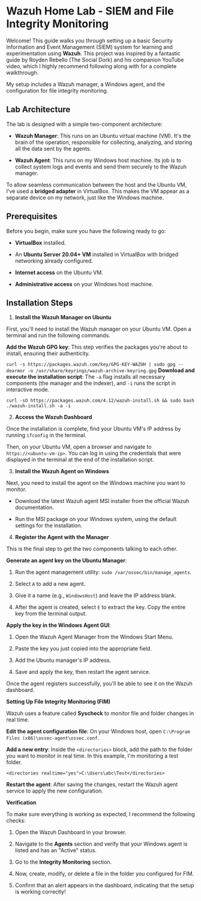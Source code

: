 # Wazuh Home Lab - SIEM and File Integrity Monitoring
Welcome! This guide walks you through setting up a basic Security Information and Event Management (SIEM) system for learning and experimentation using **Wazuh**. This project was inspired by a fantastic guide by Royden Rebello (The Social Dork) and his companion YouTube video, which I highly recommend following along with for a complete walkthrough.

My setup includes a Wazuh manager, a Windows agent, and the configuration for file integrity monitoring.

## Lab Architecture
The lab is designed with a simple two-component architecture:

* **Wazuh Manager**: This runs on an Ubuntu virtual machine (VM). It's the brain of the operation, responsible for collecting, analyzing, and storing all the data sent by the agents.

* **Wazuh Agent**: This runs on my Windows host machine. Its job is to collect system logs and events and send them securely to the Wazuh manager.

To allow seamless communication between the host and the Ubuntu VM, I've used a **bridged adapter** in VirtualBox. This makes the VM appear as a separate device on my network, just like the Windows machine.

## Prerequisites
Before you begin, make sure you have the following ready to go:

* **VirtualBox** installed.

* An **Ubuntu Server 20.04+ VM** installed in VirtualBox with bridged networking already configured.

* **Internet access** on the Ubuntu VM.

* **Administrative access** on your Windows host machine.

## Installation Steps
1. **Install the Wazuh Manager on Ubuntu**

First, you'll need to install the Wazuh manager on your Ubuntu VM. Open a terminal and run the following commands.

**Add the Wazuh GPG key**: This step verifies the packages you're about to install, ensuring their authenticity.

`curl -s https://packages.wazuh.com/key/GPG-KEY-WAZUH | sudo gpg --dearmor -o /usr/share/keyrings/wazuh-archive-keyring.gpg`
**Download and execute the installation script**: The `-a` flag installs all necessary components (the manager and the indexer), and `-i` runs the script in interactive mode.


`curl -sO https://packages.wazuh.com/4.12/wazuh-install.sh && sudo bash ./wazuh-install.sh -a -i`

2. **Access the Wazuh Dashboard**
   
Once the installation is complete, find your Ubuntu VM's IP address by running `ifconfig` in the terminal.

Then, on your Ubuntu VM, open a browser and navigate to `https://<ubuntu-vm-ip>`. You can log in using the credentials that were displayed in the terminal at the end of the installation script.

3. **Install the Wazuh Agent on Windows**

Next, you need to install the agent on the Windows machine you want to monitor.

* Download the latest Wazuh agent MSI installer from the official Wazuh documentation.

* Run the MSI package on your Windows system, using the default settings for the installation.

4. **Register the Agent with the Manager**
 
This is the final step to get the two components talking to each other.

**Generate an agent key on the Ubuntu Manager**:

1. Run the agent management utility: `sudo /var/ossec/bin/manage_agents`.

2. Select `A` to add a new agent.

3. Give it a name (e.g., `WindowsHost`) and leave the IP address blank.

4. After the agent is created, select `E` to extract the key. Copy the entire key from the terminal output.

**Apply the key in the Windows Agent GUI**:

1. Open the Wazuh Agent Manager from the Windows Start Menu.

2. Paste the key you just copied into the appropriate field.

3. Add the Ubuntu manager's IP address.

4. Save and apply the key, then restart the agent service.

Once the agent registers successfully, you'll be able to see it on the Wazuh dashboard.

**Setting Up File Integrity Monitoring (FIM)**

Wazuh uses a feature called **Syscheck** to monitor file and folder changes in real time.

**Edit the agent configuration file**: On your Windows host, open `C:\Program Files (x86)\ossec-agent\ossec.conf`.

**Add a new entry**: Inside the `<directories>` block, add the path to the folder you want to monitor in real time. In this example, I'm monitoring a test folder.

`<directories realtime="yes">C:\Users\abc\Test</directories>`

**Restart the agent**: After saving the changes, restart the Wazuh agent service to apply the new configuration.

**Verification**

To make sure everything is working as expected, I recommend the following checks:

1. Open the Wazuh Dashboard in your browser.

2. Navigate to the **Agents** section and verify that your Windows agent is listed and has an "Active" status.

3. Go to the **Integrity Monitoring** section.

4. Now, create, modify, or delete a file in the folder you configured for FIM.

5. Confirm that an alert appears in the dashboard, indicating that the setup is working correctly!

